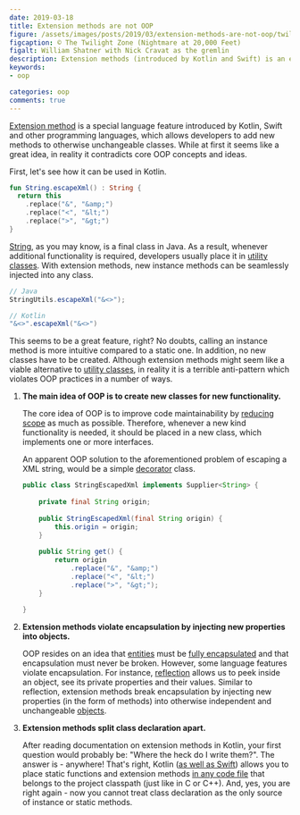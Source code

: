 ```yaml
---
date: 2019-03-18
title: Extension methods are not OOP
figure: /assets/images/posts/2019/03/extension-methods-are-not-oop/twilight-zone-nightmare-at-20000-feet.jpg
figcaption: © The Twilight Zone (Nightmare at 20,000 Feet)
figalt: William Shatner with Nick Cravat as the gremlin
description: Extension methods (introduced by Kotlin and Swift) is an evil anti-pattern, which has nothing in common with OOP.
keywords:
- oop

categories: oop
comments: true
---
```


[Extension method] is a special language feature introduced by Kotlin, Swift and
other programming languages, which allows developers to add new methods to
otherwise unchangeable classes. While at first it seems like a great idea, in
reality it contradicts core OOP concepts and ideas.

<!--more-->

First, let's see how it can be used in Kotlin.

```kotlin
fun String.escapeXml() : String {
  return this
    .replace("&", "&amp;")
    .replace("<", "&lt;")
    .replace(">", "&gt;")
}
```

[String], as you may know, is a final class in Java. As a result, whenever
additional functionality is required, developers usually place it in
[utility classes]. With extension methods, new instance methods can be
seamlessly injected into any class.

```java
// Java
StringUtils.escapeXml("&<>");

// Kotlin
"&<>".escapeXml("&<>")
```

This seems to be a great feature, right? No doubts, calling an instance method
is more intuitive compared to a static one. In addition, no new classes have to
be created. Although extension methods might seem like a viable alternative to
[utility classes], in reality it is a terrible anti-pattern which violates OOP
practices in a number of ways.

1. **The main idea of OOP is to create new classes for new functionality.**

    The core idea of OOP is to improve code maintainability by [reducing scope]
    as much as possible. Therefore, whenever a new kind functionality is needed,
    it should be placed in a new class, which implements one or more interfaces.
    
    An apparent OOP solution to the aforementioned problem of escaping a XML
    string, would be a simple [decorator] class.
    
    ```java
    public class StringEscapedXml implements Supplier<String> {
        
        private final String origin;
        
        public StringEscapedXml(final String origin) {
            this.origin = origin;
        }
        
        public String get() {
            return origin
                .replace("&", "&amp;")
                .replace("<", "&lt;")
                .replace(">", "&gt;");
        }
        
    }
    ```     

2. **Extension methods violate encapsulation by injecting new properties into
   objects.**
   
   OOP resides on an idea that [entities] must be [fully encapsulated] and that
   encapsulation must never be broken. However, some language features violate
   encapsulation. For instance, [reflection] allows us to peek inside an object,
   see its private properties and their values. Similar to reflection, extension
   methods break encapsulation by injecting new properties (in the form of
   methods) into otherwise independent and unchangeable [objects].

3. **Extension methods split class declaration apart.**
    
    After reading documentation on extension methods in Kotlin, your first
    question would probably be: "Where the heck do I write them?". The answer is
    \- anywhere! That's right, Kotlin ([as well as Swift]) allows you to place
    static functions and extension methods [in any code file] that belongs to
    the project classpath (just like in C or C++). And, yes, you are right again
    \- now you cannot treat class declaration as the only source of instance or
    static methods.

[utility classes]: https://www.yegor256.com/2014/05/05/oop-alternative-to-utility-classes.html
[entities]: /2018/10/08/entity-and-dto.html
[objects]: /2018/07/27/props-file.html
[reducing scope]: https://www.yegor256.com/2019/03/12/data-and-maintainability.html
[fully encapsulated]: https://g4s8.github.io/fully-encapsulated/
[reflection]: https://en.wikipedia.org/wiki/Reflection_(computer_programming)
[in any code file]: https://kotlinlang.org/docs/reference/functions.html#function-scope
[as well as Swift]: https://docs.swift.org/swift-book/LanguageGuide/Functions.html
[String]: https://docs.oracle.com/javase/8/docs/api/java/lang/String.html
[Extension method]: https://en.wikipedia.org/wiki/Extension_method
[decorator]: https://www.yegor256.com/2015/02/26/composable-decorators.html
